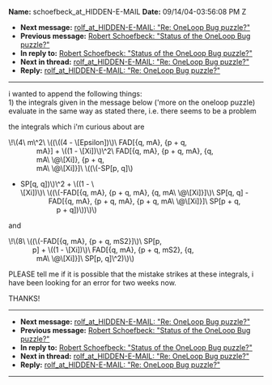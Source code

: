 **Name:** schoefbeck_at_HIDDEN-E-MAIL
**Date:** 09/14/04-03:56:08 PM Z

  - **Next message:** [rolf_at_HIDDEN-E-MAIL: "Re: OneLoop Bug
    puzzle?"](0233.html)
  - **Previous message:** [Robert Schoefbeck: "Status of the OneLoop Bug
    puzzle?"](0231.html)
  - **In reply to:** [Robert Schoefbeck: "Status of the OneLoop Bug
    puzzle?"](0231.html)
  - **Next in thread:** [rolf_at_HIDDEN-E-MAIL: "Re: OneLoop Bug
    puzzle?"](0233.html)
  - **Reply:** [rolf_at_HIDDEN-E-MAIL: "Re: OneLoop Bug puzzle?"](0233.html)

-----

i wanted to append the following things:  
1\) the integrals given in the message below ('more on the oneloop
puzzle) evaluate in the same way as stated there, i.e. there seems to be
a problem  

the integrals which i'm curious about are  

\\\!\\(4\\ m\\^2\\ \\((\\((4 - \\[Epsilon])\\)\\ FAD[{q,
mA}, {p + q,  
              mA}] + \\((1 - \\[Xi])\\)\\^2\\ FAD[{q,
mA}, {p + q, mA}, {q,  
              mA\\ \\@\\[Xi]}, {p + q,  
              mA\\ \\@\\[Xi]}]\\ \\((\\(-SP[p, q]\\)
- SP[q, q])\\)\\^2 + \\((1 - \\  
\\[Xi])\\)\\ \\((\\(-FAD[{q, mA}, {p + q, mA}, {q, mA\\
\\@\\[Xi]}]\\)\\ SP[q, q] -  
              FAD[{q, mA}, {p + q, mA}, {p + q, mA\\
\\@\\[Xi]}]\\ SP[p + q,  
                  p + q])\\))\\)\\)  

and  

\\\!\\(8\\ \\((\\(-FAD[{q, mA}, {p + q, mS2}]\\)\\ SP[p,  
            p] + \\((1 - \\[Xi])\\)\\ FAD[{q, mA}, {p +
q, mS2}, {q,  
              mA\\ \\@\\[Xi]}]\\ SP[p,
q]\\^2)\\)\\)  

PLEASE tell me if it is possible that the mistake strikes at these
integrals, i have been looking for an error for two weeks now.  

THANKS\!  

-----

  - **Next message:** [rolf_at_HIDDEN-E-MAIL: "Re: OneLoop Bug
    puzzle?"](0233.html)
  - **Previous message:** [Robert Schoefbeck: "Status of the OneLoop Bug
    puzzle?"](0231.html)
  - **In reply to:** [Robert Schoefbeck: "Status of the OneLoop Bug
    puzzle?"](0231.html)
  - **Next in thread:** [rolf_at_HIDDEN-E-MAIL: "Re: OneLoop Bug
    puzzle?"](0233.html)
  - **Reply:** [rolf_at_HIDDEN-E-MAIL: "Re: OneLoop Bug puzzle?"](0233.html)

-----

